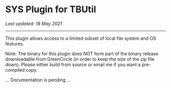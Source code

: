# SYS Plugin for TBUtil

*Last updated: 18 May 2021*

---

This plugin allows access to a limited subset of local file system and OS features.

Note: The binary for this plugin does NOT form part of the binary release downloadable from GreenCircle (in order to keep the size of the zip file down). Please either build from source or email me if you want a pre-compiled copy.


... Documentation is pending ...
